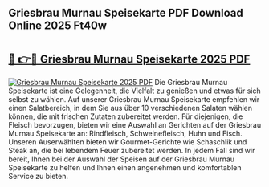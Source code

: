 ## Griesbrau Murnau Speisekarte PDF Download Online 2025 Ft40w

# <h2><a href="http://gcdeccl.nevu.top/?p=Griesbrau+Murnau+Speisekarte">🔗 👉🔴 Griesbrau Murnau Speisekarte 2025 PDF</a></h2>

[![Griesbrau Murnau Speisekarte 2025 PDF](https://i.imgur.com/dBaPXMq.png)](http://gcdeccl.nevu.top/?p=Griesbrau+Murnau+Speisekarte)
Die Griesbrau Murnau Speisekarte ist eine Gelegenheit, die Vielfalt zu genießen und etwas für sich selbst zu wählen. Auf unserer Griesbrau Murnau Speisekarte empfehlen wir einen Salatbereich, in dem Sie aus über 10 verschiedenen Salaten wählen können, die mit frischen Zutaten zubereitet werden. Für diejenigen, die Fleisch bevorzugen, bieten wir eine Auswahl an Gerichten auf der Griesbrau Murnau Speisekarte an: Rindfleisch, Schweinefleisch, Huhn und Fisch. Unseren Auserwählten bieten wir Gourmet-Gerichte wie Schaschlik und Steak an, die bei lebendem Feuer zubereitet werden. In jedem Fall sind wir bereit, Ihnen bei der Auswahl der Speisen auf der Griesbrau Murnau Speisekarte zu helfen und Ihnen einen angenehmen und komfortablen Service zu bieten.
